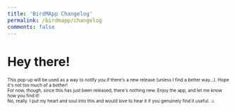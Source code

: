 ```yaml
---
title: 'BirdMApp Changelog'
permalink: /birdmapp/changelog
comments: false
---
```





# Hey there!
<font size="1">
This pop-up will be used as a way to notify you if there's a new release (unless I find a better way...). Hope it's not too much of a bother!
<br>
For now, though, since this has just been released, there's nothing new. Enjoy the app, and let me know how you find it! 
<br>
No, really. I put my heart and soul into this and would love to hear it if you genuinely find it useful. ☺️
</font>

<!-- 

# Changelog

## [Unreleased]

## [1.1.1] - 2023-03-05


### Added

- Arabic translation (#444).
  
### Fixed

- Various broken links, page versions, and indentations.

### Changed

- Upgraded

### Removed

- Unused file

-->
